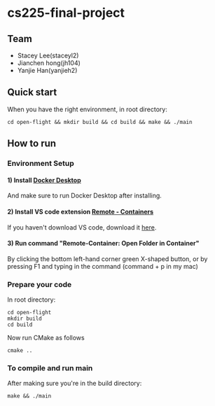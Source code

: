 # cs225-final-project

## Team
* Stacey Lee(staceyl2)
* Jianchen hong(jh104)
* Yanjie Han(yanjieh2)

## Quick start
When you have the right environment, in root directory:
```
cd open-flight && mkdir build && cd build && make && ./main
```

## How to run
### Environment Setup
#### 1) Install [Docker Desktop](https://www.docker.com/products/docker-desktop/)
And make sure to run Docker Desktop after installing.
#### 2) Install VS code extension [Remote - Containers](vscode:extension/ms-vscode-remote.remote-containers)
If you haven't download VS code, download it [here](https://code.visualstudio.com/download). 
#### 3) Run command "Remote-Container: Open Folder in Container"
By clicking the bottom left-hand corner green X-shaped button, or by pressing F1 and typing in the command (command + p in my mac)


### Prepare your code
In root directory: 
```
cd open-flight
mkdir build
cd build
```

Now run CMake as follows
```
cmake ..
```

### To compile and run main
After making sure you're in the build directory:
```
make && ./main
```